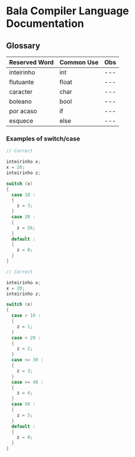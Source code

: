 # Bala Compiler Language Documentation 

## Glossary

| Reserved Word | Common Use | Obs |
|--- |--- |--- |
| inteirinho | int | --- |
| flutuante | float | --- |
| caracter | char | --- |
| boleano | bool | --- |
| por acaso | if | --- |
| esquece | else | --- |


### Examples of switch/case


```cpp
// Correct

inteirinho x;
x = 20;
inteirinho z;

switch (x) 
{
  case 10 :
  { 
    z = 3; 
  }
  case 20 :
  { 
    z = 56; 
  }
  default :
  { 
    z = 0;
  }
}
```

```cpp
// Correct

inteirinho x;
x = 20;
inteirinho z;

switch (x) 
{
  case > 10 :
  { 
    z = 1; 
  }
  case < 20 :
  { 
    z = 2; 
  }
  case <= 30 :
  { 
    z = 3; 
  }
  case >= 40 :
  { 
    z = 4; 
  }
  case 50 :
  { 
    z = 5;
  }
  default :
  { 
    z = 0; 
  }
}
```